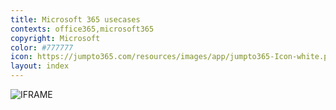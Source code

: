 ```yaml
---
title: Microsoft 365 usecases
contexts: office365,microsoft365
copyright: Microsoft
color: #777777
icon: https://jumpto365.com/resources/images/app/jumpto365-Icon-white.png
layout: index
---
```

![IFRAME](https://www.youtube.com/embed/c7_3_MukBjQ)
